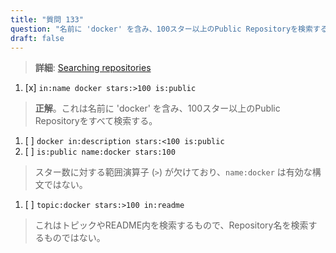 ```yaml
---
title: "質問 133"  
question: "名前に 'docker' を含み、100スター以上のPublic Repositoryを検索する高度な検索演算子の組み合わせはどれですか？"  
draft: false  
---
```


> **詳細**: [Searching repositories](https://docs.github.com/en/search-github/searching-on-github/searching-for-repositories)

1. [x] `in:name docker stars:>100 is:public`  
  > **正解**。これは名前に 'docker' を含み、100スター以上のPublic Repositoryをすべて検索する。  
1. [ ] `docker in:description stars:<100 is:public`  
1. [ ] `is:public name:docker stars:100`  
  > スター数に対する範囲演算子 (`>`) が欠けており、`name:docker` は有効な構文ではない。  
1. [ ] `topic:docker stars:>100 in:readme`  
  > これはトピックやREADME内を検索するもので、Repository名を検索するものではない。